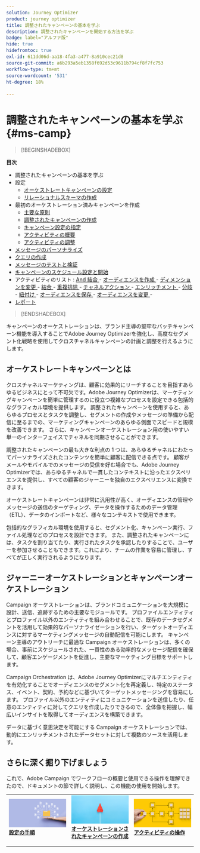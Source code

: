 ```yaml
---
solution: Journey Optimizer
product: journey optimizer
title: 調整されたキャンペーンの基本を学ぶ
description: 調整されたキャンペーンを開始する方法を学ぶ
badge: label="アルファ版"
hide: true
hidefromtoc: true
exl-id: 611dd06d-aa18-4fa3-a477-8a910cec21d8
source-git-commit: a6b293a5eb1358f692d53c9611b794cf8f7fc753
workflow-type: tm+mt
source-wordcount: '531'
ht-degree: 18%

---
```


# 調整されたキャンペーンの基本を学ぶ {#ms-camp}

>[!BEGINSHADEBOX]

**目次**

* 調整されたキャンペーンの基本を学ぶ
* 設定
   * [ オーケストレートキャンペーンの設定 ](gs-campaign-config.md)
   * [リレーショナルスキーマの作成](ms-schemas.md)
* 最初のオーケストレーション済みキャンペーンを作成
   * [主要な原則](gs-campaign-creation.md)
   * [調整されたキャンペーンの作成](create-ms-campaign.md)
   * [キャンペーン設定の指定](ms-campaign-settings.md)
   * [アクティビティの概要](activities/about-activities.md)
   * [アクティビティの調整](orchestrate-activities.md)
* [メッセージのパーソナライズ](ms-personalization.md)
* [クエリの作成](ms-query-modeler.md)
* [メッセージのテストと検証](ms-proofs.md)
* [キャンペーンのスケジュール設定と開始](start-monitor-campaigns.md)
* アクティビティのリスト : [And 結合 ](activities/and-join.md) - [ オーディエンスを作成 ](activities/build-audience.md) - [ ディメンションを変更 ](activities/change-dimension.md) - [ 結合 ](activities/combine.md) - [ 重複排除 ](activities/deduplication.md) - [ チャネルアクション ](activities/channels.md) - [ エンリッチメント ](activities/enrichment.md) - [ 分岐 ](activities/fork.md) - [ 紐付け ](activities/reconciliation.md) - [ オーディエンスを保存 ](activities/save-audience.md) - [ オーディエンスを変更 ](activities/split.md) [ ](activities/test.md) [ ](activities/wait.md) -
* [レポート](reporting-campaigns.md)

>[!ENDSHADEBOX]

キャンペーンのオーケストレーションは、ブランド主導の堅牢なバッチキャンペーン機能を導入することでAdobe Journey Optimizerを強化し、高度なセグメント化戦略を使用してクロスチャネルキャンペーンの計画と調整を行えるようにします。

## オーケストレートキャンペーンとは

クロスチャネルマーケティングは、顧客に効果的にリーチすることを目指すあらゆるビジネスにとって不可欠です。Adobe Journey Optimizerは、マーケティングキャンペーンを簡単に管理するのに役立つ複雑なプロセスを設定できる包括的なグラフィカル環境を提供します。 調整されたキャンペーンを使用すると、あらゆるプロセスとタスクを調整し、セグメントの作成やメッセージの準備から配信に至るまでの、マーケティングキャンペーンのあらゆる側面でスピードと規模を改善できます。 さらに、キャンペーンオーケストレーション用の使いやすい単一のインターフェイスでチャネルを同期させることができます。

調整されたキャンペーンの最も大きな利点の 1 つは、あらゆるチャネルにわたってパーソナライズされたコンテンツを簡単に顧客に配信できる点です。 顧客がメールやモバイルでのメッセージの受信を好む場合でも、Adobe Journey Optimizerでは、あらゆるチャネルで一貫したコンテキストに沿ったエクスペリエンスを提供し、すべての顧客のジャーニーを独自のエクスペリエンスに変換できます。

オーケストレートキャンペーンは非常に汎用性が高く、オーディエンスの管理やメッセージの送信のターゲティング、データを操作するためのデータ管理（ETL）、データのインポートなど、様々なコンテキストで使用できます。

包括的なグラフィカル環境を使用すると、セグメント化、キャンペーン実行、ファイル処理などのプロセスを設計できます。 また、調整されたキャンペーンには、タスクを割り当てたり、実行されたタスクを承認したりすることで、ユーザーを参加させることもできます。これにより、チームの作業を容易に管理し、すべてが正しく実行されるようになります。


## ジャーニーオーケストレーションとキャンペーンオーケストレーション

Campaign オーケストレーションは、ブランドコミュニケーションを大規模に設計、送信、追跡するための主要なモジュールです。 プロファイルエンティティとプロファイル以外のエンティティを組み合わせることで、既存のデータセグメントを活用して効果的なパーソナライゼーションを行い、ターゲットオーディエンスに対するマーケティングメッセージの自動配信を可能にします。 キャンペーン主導のアウトリーチに最適な Campaign オーケストレーションは、多くの場合、事前にスケジュールされた、一貫性のある効率的なメッセージ配信を確保して、顧客エンゲージメントを促進し、主要なマーケティング目標をサポートします。

Campaign Orchestration は、Adobe Journey Optimizerにマルチエンティティを有効化することでオーディエンスのセグメント化を再定義し、特定のステータス、イベント、契約、予約などに基づいてターゲットメッセージングを容易にします。 プロファイル以外のエンティティにコミュニケーションを送信したり、任意のエンティティに対してクエリを作成したりできるので、全体像を把握し、幅広いインサイトを取得してオーディエンスを構築できます。

データに基づく意思決定を可能にする Campaign オーケストレーションでは、動的にエンリッチメントされたデータセットに対して複数のソースを活用します。


## さらに深く掘り下げましょう

これで、Adobe Campaign でワークフローの概要と使用できる操作を理解できたので、ドキュメントの節で詳しく説明し、この機能の使用を開始します。

<table style="table-layout:fixed"><tr style="border: 0;">
<td>
<a href="gs-campaign-creation.md">
<img alt="ワークフローへのアクセスと管理" src="assets/do-not-localize/workflow-access.jpeg">
</a>
<div>
<a href="gs-campaign-creation.md"><strong>設定の手順</strong></a>
</div>
<p>
</td>
<td>
<a href="create-ms-campaign.md">
<img alt="リード" src="assets/do-not-localize/workflow-create.jpeg">
</a>
<div><a href="create-ms-campaign.md"><strong> オーケストレーションされたキャンペーンの作成 </strong>
</div>
<p>
</td>
<td>
<a href="activities/about-activities.md">
<img alt="低頻度" src="assets/do-not-localize/workflow-activities.jpeg">
</a>
<div>
<a href="activities/about-activities.md"><strong> アクティビティの操作 </strong></a>
</div>
<p></td>
</tr></table>
